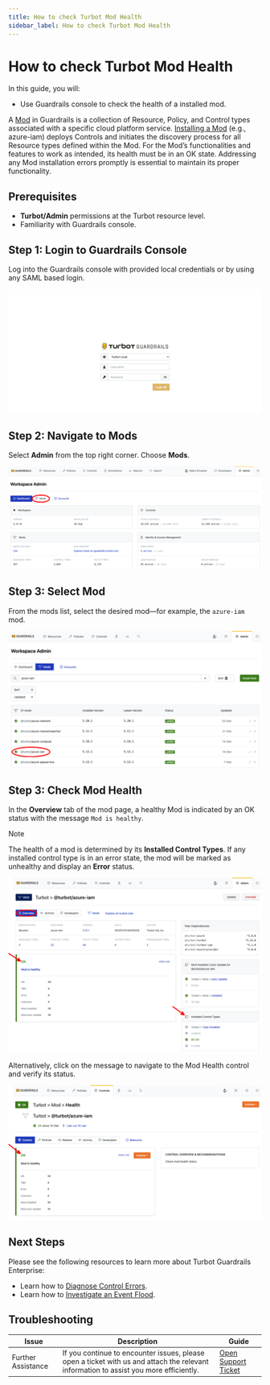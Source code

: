```yaml
---
title: How to check Turbot Mod Health
sidebar_label: How to check Turbot Mod Health
---
```


# How to check Turbot Mod Health

In this guide, you will:
- Use Guardrails console to check the health of a installed mod.

A [Mod](https://turbot.com/guardrails/docs/reference/glossary#mod) in Guardrails is a collection of Resource, Policy, and Control types associated with a specific cloud platform service. [Installing a Mod](https://turbot.com/guardrails/docs/guides/configuring-guardrails/install-mod) (e.g., azure-iam) deploys Controls and initiates the discovery process for all Resource types defined within the Mod. For the Mod’s functionalities and features to work as intended, its health must be in an OK state. Addressing any Mod installation errors promptly is essential to maintain its proper functionality.

## Prerequisites

- **Turbot/Admin** permissions at the Turbot resource level.
- Familiarity with Guardrails console.

## Step 1: Login to Guardrails Console

Log into the Guardrails console with provided local credentials or by using any SAML based login.

![Guardrails Console Login](./guardrails-console-login.png)

## Step 2: Navigate to Mods

Select **Admin** from the top right corner. Choose **Mods**.

![Mods](./guardrails-navigate-mods.png)

## Step 3: Select Mod

From the mods list, select the desired mod—for example, the `azure-iam` mod.

![Select Mod](./guardrails-select-mod.png)

## Step 3: Check Mod Health

In the **Overview** tab of the mod page, a healthy Mod is indicated by an OK status with the message `Mod is healthy`.

> [!NOTE]
> The health of a mod is determined by its **Installed Control Types**. If any installed control type is in an error state, the mod will be marked as unhealthy and display an **Error** status.

![Mod Overview](./guardrails-mod-overview.png)

Alternatively, click on the message to navigate to the Mod Health control and verify its status.

![Mod Health Page](./guardrails-mod-health.png)

## Next Steps

Please see the following resources to learn more about Turbot Guardrails Enterprise:

- Learn how to [Diagnose Control Errors](https://turbot.com/guardrails/docs/guides/hosting-guardrails/monitoring/diagnose-control-error).
- Learn how to [Investigate an Event Flood](https://turbot.com/guardrails/docs/guides/hosting-guardrails/monitoring/investigate-event-flood).

## Troubleshooting

| Issue                                      | Description                                                                                                                                                                                                 | Guide                                |
|----------------------------------------------|-------------------------------------------------------------------------------------------------------------------------------------------------------------------------------------------------------------------|-----------------------------------------------------|
| Further Assistance                       | If you continue to encounter issues, please open a ticket with us and attach the relevant information to assist you more efficiently.                                                 | [Open Support Ticket](https://support.turbot.com)   |
